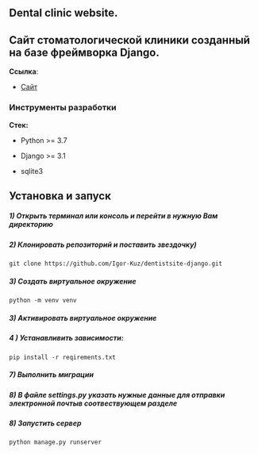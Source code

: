 ## Dental clinic website. 
## Сайт стоматологической клиники созданный на базе фреймворка Django.

**Ссылка**:
- [Сайт](https://fathomless-eyrie-02360.herokuapp.com/)

### Инструменты разработки
 
**Стек:**

- Python >= 3.7 

 - Django >= 3.1

 - sqlite3


## Установка и запуск

##### 1) Открыть терминал или консоль и перейти в нужную Вам директорию

##### 2) Клонировать репозиторий и поставить звездочку)

    git clone https://github.com/Igor-Kuz/dentistsite-django.git

##### 3) Создать виртуальное окружение

    python -m venv venv
    
##### 3) Активировать виртуальное окружение


##### 4 ) Устанавливить зависимости:

    pip install -r reqirements.txt

##### 7) Выполнить миграции


##### 8) В файле settings.py указать нужные данные для отправки электронной почтыв соотвествующем разделе
   
    
##### 8) Запустить сервер

    python manage.py runserver


